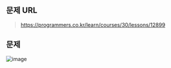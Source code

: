 ## 문제 URL
> https://programmers.co.kr/learn/courses/30/lessons/12899
## 문제
![image](https://user-images.githubusercontent.com/26268498/79444430-1ea53200-8016-11ea-8e81-9259a3680200.png)
